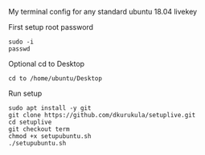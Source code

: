 My terminal config for any standard ubuntu 18.04 livekey

First setup root password 
~~~
sudo -i
passwd
~~~

Optional cd to Desktop
~~~
cd to /home/ubuntu/Desktop
~~~

Run setup 

~~~
sudo apt install -y git
git clone https://github.com/dkurukula/setuplive.git
cd setuplive
git checkout term
chmod +x setupubuntu.sh
./setupubuntu.sh
~~~

